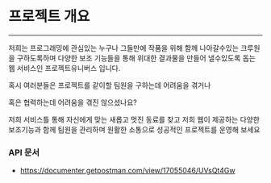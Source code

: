 # 프로젝트 개요

---



저희는 프로그래밍에 관심있는 누구나 그들만에 작품을 위해 함께 나아갈수있는 크루원을 구하도록하며 다양한 보조 기능들을 통해 위대한 결과물을 만들어 낼수있도록 돕는 웹 서비스인 프로젝트유니버스 입니다.

혹시 여러분들은 프로젝트를 같이할 팀원을 구하는데 어려움을 겪거나

혹은 협력하는데 어려움을 겪진 않으셨나요?

저희 서비스틀 통해 자신에게 맞는 새롭고 멋진 동료를 찾고 저희 웹이 제공하는 다양한 보조기능과 함께 팀원을 관리하며 원활한 소통으로 성공적인 프로젝트를 운영해 보세요



### API 문서

+ https://documenter.getpostman.com/view/17055046/UVsQt4Gw

